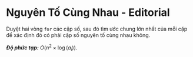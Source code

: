 # Nguyên Tố Cùng Nhau - Editorial

Duyệt hai vòng `for` các cặp số, sau đó tìm ước chung lớn nhất của mỗi cặp để xác định đó có phải cặp số nguyên tố cùng nhau không.

***Độ phức tạp:*** $O\big(n^2 \times \log(a_i)\big)$.
